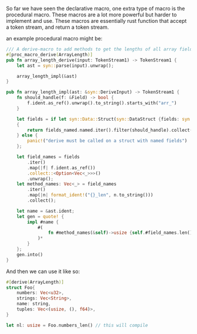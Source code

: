 So far we have seen the declarative macro, one extra type of macro is the procedural macro. These macros are a lot more powerful but harder to implement and use.
These macros are essentially rust function that accept a token stream, and return a token stream.

an example procedural macro might be:
```rust
/// A derive-macro to add methods to get the lengths of all array fields in a struct
#[proc_macro_derive(ArrayLength)]
pub fn array_length_derive(input: TokenStream1) -> TokenStream1 {
    let ast = syn::parse(input).unwrap();

    array_length_impl(&ast)
}

pub fn array_length_impl(ast: &syn::DeriveInput) -> TokenStream1 {
    fn should_handle(f: &Field) -> bool {
        f.ident.as_ref().unwrap().to_string().starts_with("arr_")
    }

    let fields = if let syn::Data::Struct(syn::DataStruct {fields: syn::Fields::Named(fields_named), ..}) = &ast.data
    {
        return fields_named.named.iter().filter(should_handle).collect();
    } else {
        panic!("derive must be called on a struct with named fields")
    };

    let field_names = fields
        .iter()
        .map(|f| f.ident.as_ref())
        .collect::<Option<Vec<_>>>()
        .unwrap();
    let method_names: Vec<_> = field_names
        .iter()
        .map(|n| format_ident!("{}_len", n.to_string()))
        .collect();

    let name = &ast.ident;
    let gen = quote! {
        impl #name {
            #(
                fn #method_names(&self)->usize {self.#field_names.len()}
            )*
        }
    };
    gen.into()
}
```

And then we can use it like so:

```rust
#[derive(ArrayLength)]
struct Foo{
    numbers: Vec<u32>,
    strings: Vec<String>,
    name: string,
    tuples: Vec<(usize, (), f64)>,
}

let nl: usize = Foo.numbers_len() // this will compile
```
